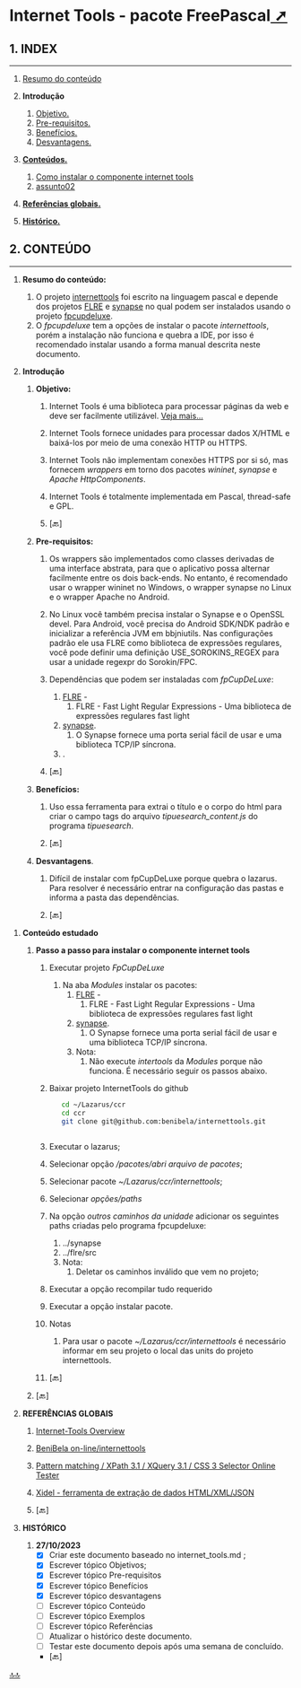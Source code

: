 <!-- markdownlint-disable-next-line -->
<span id="topo"><span> 
<!-- markdownlint-disable-next-line -->
# Internet Tools - pacote FreePascal<a href="internet_tools.html" target="_blank" title="Pressione aqui para expandir este documento em nova aba." >  ➚ </a>

## **1. INDEX**

---

   1. [Resumo do conteúdo](#id_resumo)

   2. **Introdução**
      1. [Objetivo.](#id_objetivo)
      2. [Pre-requisitos.](#id_pre_requisitos)
      3. [Benefícios.](#id_beneficios)
      4. [Desvantagens.](#id_desvantagens)

   3. [**Conteúdos.**](#id_Conteudo)
      1. [Como instalar o componente internet tools](#id_intalacao)
      2. [assunto02](#id_assunto02)

   4. [**Referências globais.**](#id_referencias)

   5. [**Histórico.**](#id_historico)

## **2. CONTEÚDO**

---
<!-- markdownlint-disable-next-line -->
   1. <span id="id_resumo"><span>**Resumo do conteúdo:**
      1. O projeto [internettools](https://wiki.lazarus.freepascal.org/Internet_Tools#Overview) foi escrito na linguagem pascal e depende dos projetos [FLRE](https://github.com/BeRo1985/flre) e [synapse](https://wiki.lazarus.freepascal.org/Synapse) no qual  podem ser instalados usando o projeto [fpcupdeluxe](https://wiki.lazarus.freepascal.org/fpcupdeluxe).
      2. O _fpcupdeluxe_ tem a opções de instalar o pacote _internettools_, porém a instalação não funciona e quebra a IDE, por isso é recomendado instalar usando a forma manual descrita neste documento.

   2. **Introdução**
      1. <!-- markdownlint-disable-next-line -->
         <span id="id_objetivo"><span>
         **Objetivo:**
         1. Internet Tools é uma biblioteca para processar páginas da web e deve ser facilmente utilizável. [Veja mais...](https://wiki.lazarus.freepascal.org/Internet_Tools)
         2. Internet Tools fornece unidades para processar dados X/HTML e baixá-los por meio de uma conexão HTTP ou HTTPS.
         3. Internet Tools não implementam conexões HTTPS por si só, mas fornecem _wrappers_ em torno dos pacotes _wininet_, _synapse_ e _Apache HttpComponents_.
         4. Internet Tools é totalmente implementada em Pascal, thread-safe e GPL.

         5. <!-- markdownlint-disable-next-line -->
            <text onclick="goBack()">[🔙]</text>

      2. <!-- markdownlint-disable-next-line -->
         <span id="id_pre_requisitos"></span>
         **Pre-requisitos:**
         1. Os wrappers são implementados como classes derivadas de uma interface abstrata, para que o aplicativo possa alternar facilmente entre os dois back-ends. No entanto, é recomendado usar o wrapper wininet no Windows, o wrapper synapse no Linux e o wrapper Apache no Android.

         2. No Linux você também precisa instalar o Synapse e o OpenSSL devel. Para Android, você precisa do Android SDK/NDK padrão e inicializar a referência JVM em bbjniutils. Nas configurações padrão ele usa FLRE como biblioteca de expressões regulares, você pode definir uma definição USE_SOROKINS_REGEX para usar a unidade regexpr do Sorokin/FPC.

         3. Dependências que podem ser instaladas com _fpCupDeLuxe_:
            1. [FLRE](https://github.com/BeRo1985/flre) -  
               1. FLRE - Fast Light Regular Expressions - Uma biblioteca de expressões regulares fast light
            2. [synapse](https://wiki.lazarus.freepascal.org/Synapse).
               1. O Synapse fornece uma porta serial fácil de usar e uma biblioteca TCP/IP síncrona.
            3. .

         4. <!-- markdownlint-disable-next-line -->
            <text onclick="goBack()">[🔙]</text>

      3. <!-- markdownlint-disable-next-line -->
         <span id="id_beneficios"></span>
         **Benefícios:**
         1. Uso essa ferramenta para extrai o título e o corpo do html para criar o campo tags do arquivo _tipuesearch_content.js_ do programa _tipuesearch_.

         2. <!-- markdownlint-disable-next-line -->
            <text onclick="goBack()">[🔙]</text>

      4. <!-- markdownlint-disable-next-line -->
         <span id="id_desvantagens"></span>
         **Desvantagens**.
         1. Difícil de instalar com fpCupDeLuxe porque quebra o lazarus. Para resolver é necessário entrar na configuração das pastas e informa a pasta das dependências.

         2. <!-- markdownlint-disable-next-line -->
            <text onclick="goBack()">[🔙]</text>

<!-- markdownlint-disable-next-line -->
   1. <span id=id_Conteudo></span>**Conteúdo estudado**
      1. <!-- markdownlint-disable-next-line -->
         <span id=id_intalacao></span>**Passo a passo para instalar o componente internet tools**
         1. Executar projeto _FpCupDeLuxe_
            1. Na aba _Modules_ instalar os pacotes:
               1. [FLRE](https://github.com/BeRo1985/flre) -  
                  1. FLRE - Fast Light Regular Expressions - Uma biblioteca de expressões regulares fast light
               2. [synapse](https://wiki.lazarus.freepascal.org/Synapse).
                  1. O Synapse fornece uma porta serial fácil de usar e uma biblioteca TCP/IP síncrona.
               3. Nota:
                  1. Não execute _intertools_ da _Modules_ porque não funciona. É necessário seguir os passos abaixo.

         2. Baixar projeto InternetTools do github

            ```sh
               cd ~/Lazarus/ccr       
               cd ccr
               git clone git@github.com:benibela/internettools.git             
                  
            ```

         3. Executar o lazarus;
         4. Selecionar opção _/pacotes/abri arquivo de pacotes_;
         5. Selecionar pacote _~/Lazarus/ccr/internettools_;
         6. Selecionar _opções/paths_
         7. Na opção _outros caminhos da unidade_  adicionar os seguintes paths criadas pelo programa fpcupdeluxe:
            1. ../synapse
            2. ../flre/src
            3. Nota:
               1. Deletar os caminhos inválido que vem no projeto;
         8. Executar a opção  recompilar tudo requerido
         9. Executar a opção instalar pacote.
         10. Notas
             1. Para usar o pacote _~/Lazarus/ccr/internettools_ é necessário informar em seu projeto o local das units do projeto internettools.

         11. <!-- markdownlint-disable-next-line -->
             <text onclick="goBack()">[🔙]</text>

      2. <!-- markdownlint-disable-next-line -->
         <text onclick="goBack()">[🔙]</text>

   2. <!-- markdownlint-disable-next-line -->
      <span id=id_referencias></span>**REFERÊNCIAS GLOBAIS**
      1. [Internet-Tools Overview](https://benibela.de/documentation/internettools/)
      2. [BeniBela on-line/internettools](https://benibela.de/sources_en.html#internettools)
      3. [Pattern matching / XPath 3.1 / XQuery 3.1 / CSS 3 Selector Online Tester](https://www.videlibri.de/cgi-bin/xidelcgi)  
      4. [Xidel - ferramenta de extração de dados HTML/XML/JSON](https://www.videlibri.de/xidel.html#downloads)

      5. <!-- markdownlint-disable-next-line -->
         <text onclick="goBack()">[🔙]</text>

   3. <!-- markdownlint-disable-next-line -->
      <span id="id_historico"><span>**HISTÓRICO**
      <!--TODO: HISTÓRICO -->
      1. **27/10/2023** <!--FIXME: Falta fazer os item abaixo: -->
         - [x] Criar este documento baseado no internet_tools.md ;
         - [x] Escrever tópico Objetivos;
         - [x] Escrever tópico Pre-requisitos
         - [x] Escrever tópico Benefícios
         - [x] Escrever tópico desvantagens
         - [ ] Escrever tópico Conteúdo
         - [ ] Escrever tópico Exemplos
         - [ ] Escrever tópico Referências
         - [ ] Atualizar o histórico deste documento.
         - [ ] Testar este documento depois após uma semana de concluído.

         - <text onclick="goBack()">[🔙]</text>

[🔝🔝](#topo "Retorna ao topo")
<!-- markdownlint-disable-next-line -->
 <script>    function goBack() {    window.history.back()}</script>
